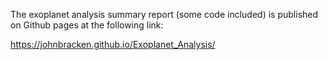 
The exoplanet analysis summary report (some code included) is published 
on Github pages at the following link:  

https://johnbracken.github.io/Exoplanet_Analysis/

